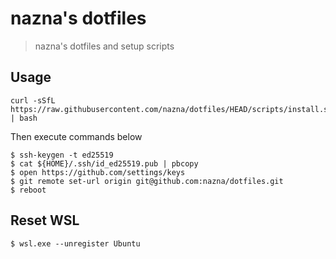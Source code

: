 # nazna's dotfiles

> nazna's dotfiles and setup scripts

## Usage

```shellscript
curl -sSfL https://raw.githubusercontent.com/nazna/dotfiles/HEAD/scripts/install.sh | bash
```

Then execute commands below

```shellscript
$ ssh-keygen -t ed25519
$ cat ${HOME}/.ssh/id_ed25519.pub | pbcopy
$ open https://github.com/settings/keys
$ git remote set-url origin git@github.com:nazna/dotfiles.git
$ reboot
```

## Reset WSL

```shellscript
$ wsl.exe --unregister Ubuntu
```

